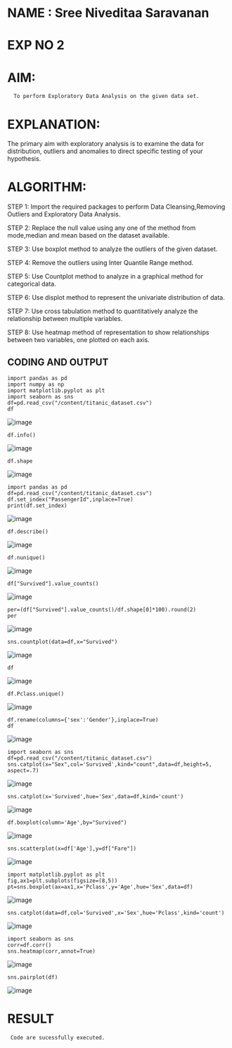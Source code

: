 # NAME : Sree Niveditaa Saravanan
# EXP NO 2
# AIM:
      To perform Exploratory Data Analysis on the given data set.
      
# EXPLANATION:
  The primary aim with exploratory analysis is to examine the data for distribution, outliers and anomalies to direct specific testing of your hypothesis.
  
# ALGORITHM:
STEP 1: Import the required packages to perform Data Cleansing,Removing Outliers and Exploratory Data Analysis.

STEP 2: Replace the null value using any one of the method from mode,median and mean based on the dataset available.

STEP 3: Use boxplot method to analyze the outliers of the given dataset.

STEP 4: Remove the outliers using Inter Quantile Range method.

STEP 5: Use Countplot method to analyze in a graphical method for categorical data.

STEP 6: Use displot method to represent the univariate distribution of data.

STEP 7: Use cross tabulation method to quantitatively analyze the relationship between multiple variables.

STEP 8: Use heatmap method of representation to show relationships between two variables, one plotted on each axis.

## CODING AND OUTPUT
```
import pandas as pd
import numpy as np
import matplotlib.pyplot as plt
import seaborn as sns
df=pd.read_csv("/content/titanic_dataset.csv")
df
```
![image](https://github.com/Ajith1413/EXNO2DS/assets/139842524/4069d465-7163-4516-959e-a5927d7ed43f)
```
df.info()
```
![image](https://github.com/Ajith1413/EXNO2DS/assets/139842524/336e313e-86ed-4ca9-8d6f-12c11c021a96)

```
df.shape
```
![image](https://github.com/Ajith1413/EXNO2DS/assets/139842524/e2f8a0d5-e4d7-4242-8897-135b7ba283a5)
```
import pandas as pd
df=pd.read_csv("/content/titanic_dataset.csv")
df.set_index("PassengerId",inplace=True)
print(df.set_index)
```
![image](https://github.com/Ajith1413/EXNO2DS/assets/139842524/9d5717de-831f-47bc-b1b2-8397289f3a48)
```
df.describe()
```
![image](https://github.com/Ajith1413/EXNO2DS/assets/139842524/f9bc25c7-4d5e-447b-8fb0-918df31c3f1c)
```
df.nunique()
```
![image](https://github.com/Ajith1413/EXNO2DS/assets/139842524/1b777e29-4a91-45f3-89fc-253bbce4ed09)
```
df["Survived"].value_counts()
```
![image](https://github.com/Ajith1413/EXNO2DS/assets/139842524/55e4fb63-ee1a-4172-8b86-d2b627f2e660)
```
per=(df["Survived"].value_counts()/df.shape[0]*100).round(2)
per
```
![image](https://github.com/Ajith1413/EXNO2DS/assets/139842524/7c58eb4c-b52d-4082-bd8d-f590caec9095)
```
sns.countplot(data=df,x="Survived")
```
![image](https://github.com/Ajith1413/EXNO2DS/assets/139842524/ad4efdd2-44f9-456f-a4a6-19dee993ca72)
```
df
```
![image](https://github.com/Ajith1413/EXNO2DS/assets/139842524/f179e05b-9937-42a9-aa9e-248272de5ec8)

```
df.Pclass.unique()
```
![image](https://github.com/Ajith1413/EXNO2DS/assets/139842524/30624b4f-8992-407c-89c7-da46502033d2)

```
df.rename(columns={'sex':'Gender'},inplace=True)
df
```
![image](https://github.com/Ajith1413/EXNO2DS/assets/139842524/9c114f4f-776a-4cdc-a250-37aace7fa552)
```
import seaborn as sns
df=pd.read_csv("/content/titanic_dataset.csv")
sns.catplot(x="Sex",col='Survived',kind="count",data=df,height=5, aspect=.7)
```
![image](https://github.com/Ajith1413/EXNO2DS/assets/139842524/babf8cfb-be74-4702-b986-7ad16e4f3b62)
```
sns.catplot(x='Survived',hue='Sex',data=df,kind='count')
```
![image](https://github.com/Ajith1413/EXNO2DS/assets/139842524/2123b7f7-ff04-4132-af13-36f6b6df03bf)
```
df.boxplot(column='Age',by="Survived")
```
![image](https://github.com/Ajith1413/EXNO2DS/assets/139842524/78d02657-3216-4c7e-8eb8-c1a42ac69845)
```
sns.scatterplot(x=df['Age'],y=df["Fare"])
```
![image](https://github.com/Ajith1413/EXNO2DS/assets/139842524/566ac388-e884-432b-af8a-ffc9b6f420fb)
```
import matplotlib.pyplot as plt
fig,ax1=plt.subplots(figsize=(8,5))
pt=sns.boxplot(ax=ax1,x='Pclass',y='Age',hue='Sex',data=df)
```
![image](https://github.com/Ajith1413/EXNO2DS/assets/139842524/237b77f3-3576-41a2-bf27-747d58cd7e7f)
```
sns.catplot(data=df,col='Survived',x='Sex',hue='Pclass',kind='count')
```
![image](https://github.com/Ajith1413/EXNO2DS/assets/139842524/c476e292-9c93-48b9-b376-5c90c1015c7b)
```
import seaborn as sns
corr=df.corr()
sns.heatmap(corr,annot=True)
```
![image](https://github.com/Ajith1413/EXNO2DS/assets/139842524/7edfb83b-2e25-4385-9333-011243672b41)
```
sns.pairplot(df)
```
![image](https://github.com/Ajith1413/EXNO2DS/assets/139842524/81b2a985-cb2b-4fd1-9753-d8d3d054855d)

# RESULT
     Code are sucessfully executed.
